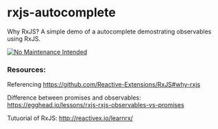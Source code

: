 # rxjs-autocomplete
Why RxJS? A simple demo of a autocomplete demostrating observables using RxJS. 

[![No Maintenance Intended](http://unmaintained.tech/badge.svg)](http://unmaintained.tech/)

### Resources:
Referencing https://github.com/Reactive-Extensions/RxJS#why-rxjs

Difference between promises and observables: https://egghead.io/lessons/rxjs-rxjs-observables-vs-promises

Tutuorial of RxJS: http://reactivex.io/learnrx/
